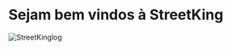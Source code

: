 
# Sejam bem vindos à StreetKing
 




![StreetKinglog](https://github.com/HiagoSkt/StreetKing/assets/160557677/798ad774-c6ac-4039-92f7-8da3074c8607)
